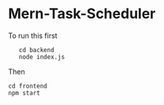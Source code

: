 # Mern-Task-Scheduler

To run this first
```
   cd backend
   node index.js
 ```

Then 
```
cd frontend
npm start
```
